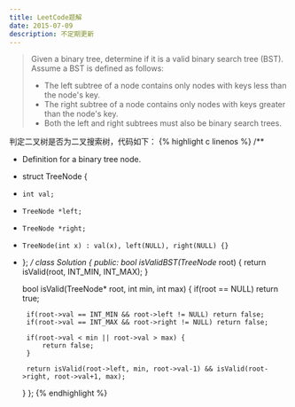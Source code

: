 ```yaml
---
title: LeetCode题解
date: 2015-07-09
description: 不定期更新
---
```


> Given a binary tree, determine if it is a valid binary search tree
> (BST). Assume a BST is defined as follows: 
>- The left subtree of a node contains only nodes with keys less than the node's key. 
>- The right subtree of a node contains only nodes with keys greater than the node's key. 
>- Both the left and right subtrees must also be binary search trees.

判定二叉树是否为二叉搜索树，代码如下：
{% highlight c linenos %}
/**
 * Definition for a binary tree node.
 * struct TreeNode {
 *     int val;
 *     TreeNode *left;
 *     TreeNode *right;
 *     TreeNode(int x) : val(x), left(NULL), right(NULL) {}
 * };
 */
class Solution {
public:
    bool isValidBST(TreeNode* root) {
         return isValid(root, INT_MIN, INT_MAX);
     }
    
    bool isValid(TreeNode* root, int min, int max) {
        if(root == NULL) return true;
        
        if(root->val == INT_MIN && root->left != NULL) return false;
        if(root->val == INT_MAX && root->right != NULL) return false;
        
        if(root->val < min || root->val > max) {
            return false;
        }
        
        return isValid(root->left, min, root->val-1) && isValid(root->right, root->val+1, max);
    }
};
{% endhighlight %}


